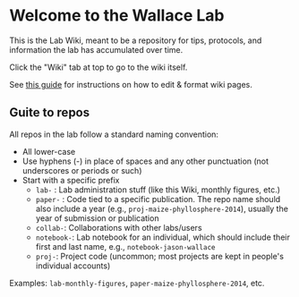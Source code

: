 # Welcome to the Wallace Lab

This is the Lab Wiki, meant to be a repository for tips, protocols, and information the lab has accumulated over time.

Click the "Wiki" tab at top to go to the wiki itself.

See [this guide](https://docs.github.com/en/communities/documenting-your-project-with-wikis/editing-wiki-content) for instructions on how to edit & format wiki pages.

## Guite to repos
All repos in the lab follow a standard naming convention:
* All lower-case
* Use hyphens (-) in place of spaces and any other punctuation (not underscores or periods or such)
* Start with a specific prefix
  * `lab-` : Lab administration stuff (like this Wiki, monthly figures, etc.)
  * `paper-` : Code tied to a specific publication. The repo name should also include a year (e.g., `proj-maize-phyllosphere-2014`), usually the year of submission or publication
  * `collab-`: Collaborations with other labs/users
  * `notebook-`: Lab notebook for an individual, which should include their first and last name, e.g., `notebook-jason-wallace`
  * `proj-`: Project code (uncommon; most projects are kept in people's individual accounts)

Examples: `lab-monthly-figures`, `paper-maize-phyllosphere-2014`, etc.
